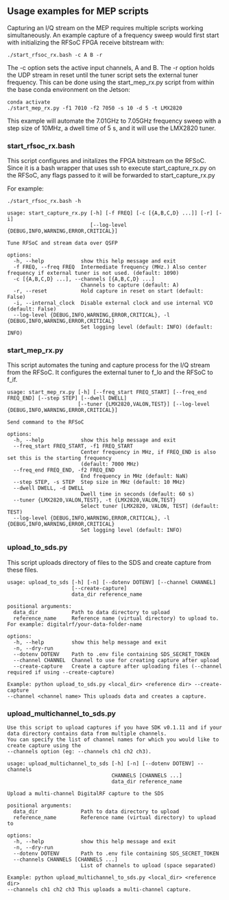 ## Usage examples for MEP scripts

Capturing an I/Q stream on the MEP requires multiple scripts working simultaneously. An 
example capture of a frequency sweep  would first start with initializing the RFSoC FPGA 
receive bitstream with:

```
./start_rfsoc_rx.bash -c A B -r
```

The -c option sets the active input channels, A and B. The -r option holds the UDP stream 
in reset until the tuner script sets the external tuner frequency. This can be done using
the start_mep_rx.py script from within the base conda environment on the Jetson:

```
conda activate
./start_mep_rx.py -f1 7010 -f2 7050 -s 10 -d 5 -t LMX2820
```

This example will automate the 7.01GHz to 7.05GHz frequency sweep with a step size of 10MHz,
a dwell time of 5 s, and it will use the LMX2820 tuner.

### start_rfsoc_rx.bash

This script configures and initalizes the FPGA bitstream on the RFSoC. Since it 
is a bash wrapper that uses ssh to execute start_capture_rx.py on the RFSoC, any 
flags passed to it will be forwarded to start_capture_rx.py

For example: 

```
./start_rfsoc_rx.bash -h

usage: start_capture_rx.py [-h] [-f FREQ] [-c [{A,B,C,D} ...]] [-r] [-i]
                           [--log-level {DEBUG,INFO,WARNING,ERROR,CRITICAL}]

Tune RFSoC and stream data over QSFP

options:
  -h, --help            show this help message and exit
  -f FREQ, --freq FREQ  Intermediate frequency (MHz.) Also center frequency if external tuner is not used. (default: 1090)
  -c [{A,B,C,D} ...], --channels [{A,B,C,D} ...]
                        Channels to capture (default: A)
  -r, --reset           Hold capture in reset on start (default: False)
  -i, --internal_clock  Disable external clock and use internal VCO (default: False)
  --log-level {DEBUG,INFO,WARNING,ERROR,CRITICAL}, -l {DEBUG,INFO,WARNING,ERROR,CRITICAL}
                        Set logging level (default: INFO) (default: INFO)
```

### start_mep_rx.py

This script automates the tuning and capture process for the I/Q stream from the RFSoC. It 
configures the external tuner to f_lo and the RFSoC to f_if. 

```
usage: start_mep_rx.py [-h] [--freq_start FREQ_START] [--freq_end FREQ_END] [--step STEP] [--dwell DWELL]
                       [--tuner {LMX2820,VALON,TEST}] [--log-level {DEBUG,INFO,WARNING,ERROR,CRITICAL}]

Send command to the RFSoC

options:
  -h, --help            show this help message and exit
  --freq_start FREQ_START, -f1 FREQ_START
                        Center frequency in MHz, if FREQ_END is also set this is the starting frequency
                        (default: 7000 MHz)
  --freq_end FREQ_END, -f2 FREQ_END
                        End frequency in MHz (default: NaN)
  --step STEP, -s STEP  Step size in MHz (default: 10 MHz)
  --dwell DWELL, -d DWELL
                        Dwell time in seconds (default: 60 s)
  --tuner {LMX2820,VALON,TEST}, -t {LMX2820,VALON,TEST}
                        Select tuner [LMX2820, VALON, TEST] (default: TEST)
  --log-level {DEBUG,INFO,WARNING,ERROR,CRITICAL}, -l {DEBUG,INFO,WARNING,ERROR,CRITICAL}
                        Set logging level (default: INFO)
```

### upload_to_sds.py

This script uploads directory of files to the SDS and create capture from these files.

```
usage: upload_to_sds [-h] [-n] [--dotenv DOTENV] [--channel CHANNEL]
                     [--create-capture]
                     data_dir reference_name

positional arguments:
  data_dir           Path to data directory to upload
  reference_name     Reference name (virtual directory) to upload to. For example: digitalrf/your-data-folder-name

options:
  -h, --help         show this help message and exit
  -n, --dry-run      
  --dotenv DOTENV    Path to .env file containing SDS_SECRET_TOKEN
  --channel CHANNEL  Channel to use for creating capture after upload
  --create-capture   Create a capture after uploading files (--channel required if using --create-capture)

Example: python upload_to_sds.py <local_dir> <reference dir> --create-capture
--channel <channel name> This uploads data and creates a capture.
```

### upload_multichannel_to_sds.py

```
Use this script to upload captures if you have SDK v0.1.11 and if your data directory contains data from multiple channels.
You can specify the list of channel names for which you would like to create capture using the
--channels option (eg: --channels ch1 ch2 ch3).

usage: upload_multichannel_to_sds [-h] [-n] [--dotenv DOTENV] --channels
                                  CHANNELS [CHANNELS ...]
                                  data_dir reference_name

Upload a multi-channel DigitalRF capture to the SDS

positional arguments:
  data_dir              Path to data directory to upload
  reference_name        Reference name (virtual directory) to upload to

options:
  -h, --help            show this help message and exit
  -n, --dry-run
  --dotenv DOTENV       Path to .env file containing SDS_SECRET_TOKEN
  --channels CHANNELS [CHANNELS ...]
                        List of channels to upload (space separated)

Example: python upload_multichannel_to_sds.py <local_dir> <reference dir>
--channels ch1 ch2 ch3 This uploads a multi-channel capture.
```
